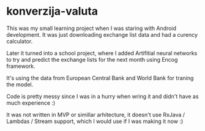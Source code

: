 # konverzija-valuta

This was my small learning project when I was staring with Android development. It was just downloading exchange list data and had a curency calculator.

Later it turned into a school project, where I added Artifitial neural networks to try and predict the exchange lists for the next month using Encog framework.

It's using the data from European Central Bank and World Bank for traning the model.

Code is pretty messy since I was in a hurry when wring it and didn't have as much experience :)

It was not written in MVP or simillar arhitecture, it doesn't use RxJava / Lambdas / Stream support, which I would use if I was making it now :)
